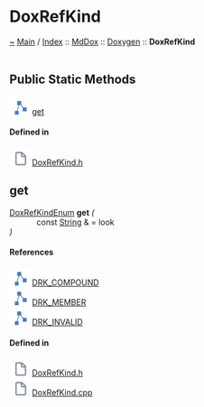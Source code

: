 <a id="doxrefkind"></a>
<h1>DoxRefKind</h1>
<a id="classMdDox_1_1Doxygen_1_1DoxRefKind"></a>
<a id="mddoxdoxygendoxrefkind"></a>
<a href="https://github.com/CharlesCarley/MdDox">~</a>
<a href="indexpage.md#main">Main</a>
<span class="inline-text">/</span>
<a href="index.md#index">Index</a>
<span class="inline-text">::</span>
<a href="namespaceMdDox.md#mddox">MdDox</a>
<span class="inline-text">::</span>
<a href="namespaceMdDox_1_1Doxygen.md#doxygen">Doxygen</a>
<span class="inline-text">::</span>
<span class="bold-text"><b>DoxRefKind</b></span>
<br/>
<br/>
<a id="public-static-methods"></a>
<h2>Public Static Methods</h2>
<span class="icon-list-item"><a href="#get" class="icon-list-item"><img src="../images/class24px.svg" class="icon-list-item"/><span class="icon-list-item">get</span>
</a>
</span>
<br/>
<a id="defined-in"></a>
<h4>Defined in</h4>
<span class="icon-list-item"><a href="https://github.com/CharlesCarley/MdDox/blob/master//Tools/Doxygen/DoxRefKind.h#L56" class="icon-list-item"><img src="../images/file24px.svg" class="icon-list-item"/><span class="icon-list-item">DoxRefKind.h</span>
</a>
</span>
<br/>
<a id="get"></a>
<h2>get</h2>
<a href="namespaceMdDox_1_1Doxygen.md#doxrefkindenum">DoxRefKindEnum</a>
<span class="bold-text"><b>get</b></span>
<span class="italic-text"><i>(</i></span>
<div class="paragraph">
<span class="paragraph"><img src="../images/horSpace24px.svg"/><span class="inline-text">const </span>
<a href="namespaceMdDox.md#string">String</a>
<span class="inline-text"> &amp;</span>
<span class="inline-text"> = </span>
<span class="inline-text">look</span>
</span>
</div>
<span class="italic-text"><i>)</i></span>
<a id="references"></a>
<h4>References</h4>
<span class="icon-list-item"><a href="namespaceMdDox_1_1Doxygen.md#drk_compound" class="icon-list-item"><img src="../images/class24px.svg" class="icon-list-item"/><span class="icon-list-item">DRK_COMPOUND</span>
</a>
</span>
<br/>
<span class="icon-list-item"><a href="namespaceMdDox_1_1Doxygen.md#drk_member" class="icon-list-item"><img src="../images/class24px.svg" class="icon-list-item"/><span class="icon-list-item">DRK_MEMBER</span>
</a>
</span>
<br/>
<span class="icon-list-item"><a href="namespaceMdDox_1_1Doxygen.md#drk_invalid" class="icon-list-item"><img src="../images/class24px.svg" class="icon-list-item"/><span class="icon-list-item">DRK_INVALID</span>
</a>
</span>
<br/>
<a id="defined-in"></a>
<h4>Defined in</h4>
<span class="icon-list-item"><a href="https://github.com/CharlesCarley/MdDox/blob/master//Tools/Doxygen/DoxRefKind.h#L58" class="icon-list-item"><img src="../images/file24px.svg" class="icon-list-item"/><span class="icon-list-item">DoxRefKind.h</span>
</a>
</span>
<br/>
<span class="icon-list-item"><a href="https://github.com/CharlesCarley/MdDox/blob/master//Tools/Doxygen/DoxRefKind.cpp#L30" class="icon-list-item"><img src="../images/file24px.svg" class="icon-list-item"/><span class="icon-list-item">DoxRefKind.cpp</span>
</a>
</span>
<br/>
<br/>
</div>
</div>
</body>
</html>
